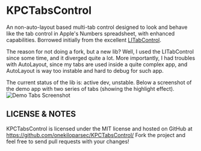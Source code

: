 KPCTabsControl
==============

An non-auto-layout based multi-tab control designed to look and behave like the tab control in Apple's Numbers spreadsheet, with enhanced capabilities. Borrowed initially from the excellent [LITabControl](https://github.com/monyschuk/LITabControl).

The reason for not doing a fork, but a new lib? Well, I used the LITabControl since some time, and it diverged quite a lot. More importantly, I had troubles with AutoLayout, since my tabs are used inside a quite complex app, and AutoLayout is way too instable and hard to debug for such app.

The current status of the lib is: active dev, unstable. Below a screenshot of the demo app with two series of tabs (showing the highlight effect). 
![Demo Tabs Screenshot](http://onekilopars.ec/blog/files/screen-shot-2014-11-02-at-17.54.19.png)


LICENSE & NOTES
---------------

KPCTabsControl is licensed under the MIT license and hosted on GitHub at https://github.com/onekiloparsec/KPCTabsControl/ Fork the project and feel free to send pull requests with your changes!


